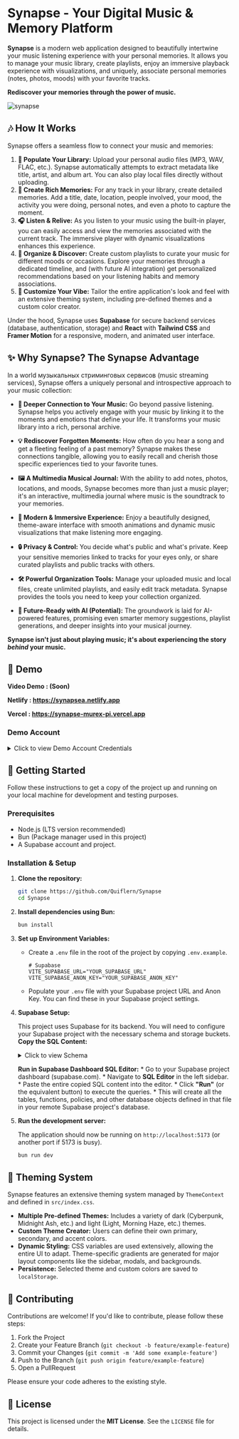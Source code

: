 # Synapse - Your Digital Music & Memory Platform

**Synapse** is a modern web application designed to beautifully intertwine your music listening experience with your personal memories. It allows you to manage your music library, create playlists, enjoy an immersive playback experience with visualizations, and uniquely, associate personal memories (notes, photos, moods) with your favorite tracks.

**Rediscover your memories through the power of music.**

![synapse](https://github.com/user-attachments/assets/b3e3da5f-1a17-4386-a16a-789f7b0d9f15)


## 🎶 How It Works

Synapse offers a seamless flow to connect your music and memories:

1.  **🎵 Populate Your Library:** Upload your personal audio files (MP3, WAV, FLAC, etc.). Synapse automatically attempts to extract metadata like title, artist, and album art. You can also play local files directly without uploading.
2.  **🧠 Create Rich Memories:** For any track in your library, create detailed memories. Add a title, date, location, people involved, your mood, the activity you were doing, personal notes, and even a photo to capture the moment.
3.  **🎧 Listen & Relive:** As you listen to your music using the built-in player, you can easily access and view the memories associated with the current track. The immersive player with dynamic visualizations enhances this experience.
4.  **🎼 Organize & Discover:** Create custom playlists to curate your music for different moods or occasions. Explore your memories through a dedicated timeline, and (with future AI integration) get personalized recommendations based on your listening habits and memory associations.
5.  **🎨 Customize Your Vibe:** Tailor the entire application's look and feel with an extensive theming system, including pre-defined themes and a custom color creator.

Under the hood, Synapse uses **Supabase** for secure backend services (database, authentication, storage) and **React** with **Tailwind CSS** and **Framer Motion** for a responsive, modern, and animated user interface.


## ✨ Why Synapse? The Synapse Advantage

In a world музыкальных стриминговых сервисов (music streaming services), Synapse offers a uniquely personal and introspective approach to your music collection:

*   **🔗 Deeper Connection to Your Music:**
    Go beyond passive listening. Synapse helps you actively engage with your music by linking it to the moments and emotions that define your life. It transforms your music library into a rich, personal archive.

*   **💡 Rediscover Forgotten Moments:**
    How often do you hear a song and get a fleeting feeling of a past memory? Synapse makes these connections tangible, allowing you to easily recall and cherish those specific experiences tied to your favorite tunes.

*   **🖼️ A Multimedia Musical Journal:**
    With the ability to add notes, photos, locations, and moods, Synapse becomes more than just a music player; it's an interactive, multimedia journal where music is the soundtrack to your memories.

*   **🚀 Modern & Immersive Experience:**
    Enjoy a beautifully designed, theme-aware interface with smooth animations and dynamic music visualizations that make listening more engaging.

*   **🔒 Privacy & Control:**
    You decide what's public and what's private. Keep your sensitive memories linked to tracks for your eyes only, or share curated playlists and public tracks with others.

*   **🛠️ Powerful Organization Tools:**
    Manage your uploaded music and local files, create unlimited playlists, and easily edit track metadata. Synapse provides the tools you need to keep your collection organized.

*   **🔮 Future-Ready with AI (Potential):**
    The groundwork is laid for AI-powered features, promising even smarter memory suggestions, playlist generations, and deeper insights into your musical journey.

**Synapse isn't just about playing music; it's about experiencing the story *behind* your music.**


## 🧪 Demo

**Video Demo : (Soon)**

**Netlify : https://synapsea.netlify.app**

**Vercel : https://synapse-murex-pi.vercel.app**


###  Demo Account

<details>
  <summary>Click to view Demo Account Credentials</summary>
	
  ***Account 1:***
  *   **Email:** `quiflern@gmail.com`
  *   **Password:** `quiflern`

  ***Account 2:***
  *   **Email:** `demo@gmail.com`
  *   **Password:** `quiflern`

  **Note:** These are temporary credentials for a demo. For a live application, users should register their own accounts.
</details>

## 🚀 Getting Started

Follow these instructions to get a copy of the project up and running on your local machine for development and testing purposes.

### Prerequisites

*   Node.js (LTS version recommended)
*   Bun (Package manager used in this project)
*   A Supabase account and project.

### Installation & Setup

1.  **Clone the repository:**
    ```bash
    git clone https://github.com/Quiflern/Synapse
    cd Synapse
    ```

2.  **Install dependencies using Bun:**
    ```bash
    bun install
    ```

3.  **Set up Environment Variables:**
    *   Create a `.env` file in the root of the project by copying `.env.example`.
        ```
        # Supabase
        VITE_SUPABASE_URL="YOUR_SUPABASE_URL"
        VITE_SUPABASE_ANON_KEY="YOUR_SUPABASE_ANON_KEY"
        ```
    *   Populate your `.env` file with your Supabase project URL and Anon Key. You can find these in your Supabase project settings.

4.  **Supabase Setup:**

    This project uses Supabase for its backend. You will need to configure your Supabase project with the necessary schema and storage buckets.
       **Copy the SQL Content:**
       <details>
        <summary>Click to view Schema</summary>
      

            SET statement_timeout = 0;
            SET lock_timeout = 0;
            SET idle_in_transaction_session_timeout = 0;
            SET client_encoding = 'UTF8';
            SET standard_conforming_strings = on;
            SELECT pg_catalog.set_config('search_path', '', false);
            SET check_function_bodies = false;
            SET xmloption = content;
            SET client_min_messages = warning;
            SET row_security = off;
            
            COMMENT ON SCHEMA "public" IS 'standard public schema';
            
            CREATE EXTENSION IF NOT EXISTS "pg_graphql" WITH SCHEMA "graphql";
            CREATE EXTENSION IF NOT EXISTS "pg_stat_statements" WITH SCHEMA "extensions";
            CREATE EXTENSION IF NOT EXISTS "pgcrypto" WITH SCHEMA "extensions";
            CREATE EXTENSION IF NOT EXISTS "pgjwt" WITH SCHEMA "extensions";
            CREATE EXTENSION IF NOT EXISTS "supabase_vault" WITH SCHEMA "vault";
            CREATE EXTENSION IF NOT EXISTS "uuid-ossp" WITH SCHEMA "extensions";
            
            CREATE OR REPLACE FUNCTION "public"."handle_new_user"() RETURNS "trigger"
                LANGUAGE "plpgsql" SECURITY DEFINER
                AS $$
            BEGIN
              INSERT INTO public.profiles (id, username, avatar_url)
              VALUES (
                NEW.id,
                NEW.raw_user_meta_data->>'username',
                NEW.raw_user_meta_data->>'avatar_url'
              );
              RETURN NEW;
            END;
            $$;
            
            ALTER FUNCTION "public"."handle_new_user"() OWNER TO "postgres";
            
            CREATE OR REPLACE FUNCTION "public"."increment_play_count"("track_id" "uuid") RETURNS "void"
                LANGUAGE "plpgsql" SECURITY DEFINER
                AS $$
            BEGIN
              UPDATE public.tracks
              SET play_count = play_count + 1
              WHERE id = track_id;
            END;
            $$;
            
            ALTER FUNCTION "public"."increment_play_count"("track_id" "uuid") OWNER TO "postgres";
            
            SET default_tablespace = '';
            SET default_table_access_method = "heap";
            
            CREATE TABLE IF NOT EXISTS "public"."ai_suggestions_cache" (
                "id" "uuid" DEFAULT "gen_random_uuid"() NOT NULL,
                "track_id" "uuid" NOT NULL,
                "user_id" "uuid" NOT NULL,
                "suggestions" "jsonb",
                "created_at" timestamp with time zone DEFAULT "now"() NOT NULL
            );
            
            ALTER TABLE "public"."ai_suggestions_cache" OWNER TO "postgres";
            
            CREATE TABLE IF NOT EXISTS "public"."comments" (
                "id" "uuid" DEFAULT "gen_random_uuid"() NOT NULL,
                "track_id" "uuid" NOT NULL,
                "user_id" "uuid" NOT NULL,
                "content" "text" NOT NULL,
                "created_at" timestamp with time zone DEFAULT "now"() NOT NULL,
                "updated_at" timestamp with time zone DEFAULT "now"() NOT NULL
            );
            
            ALTER TABLE "public"."comments" OWNER TO "postgres";
            
            CREATE TABLE IF NOT EXISTS "public"."favorites" (
                "id" "uuid" DEFAULT "gen_random_uuid"() NOT NULL,
                "user_id" "uuid" NOT NULL,
                "track_id" "uuid" NOT NULL,
                "created_at" timestamp with time zone DEFAULT "now"() NOT NULL
            );
            
            ALTER TABLE "public"."favorites" OWNER TO "postgres";
            
            CREATE TABLE IF NOT EXISTS "public"."memories" (
                "id" "uuid" DEFAULT "gen_random_uuid"() NOT NULL,
                "title" "text",
                "date" "text",
                "location" "text",
                "people" "text"[],
                "mood" "text",
                "activity" "text",
                "note" "text",
                "photo_url" "text",
                "track_id" "uuid" NOT NULL,
                "user_id" "uuid" NOT NULL,
                "created_at" timestamp with time zone DEFAULT "now"() NOT NULL
            );
            
            ALTER TABLE "public"."memories" OWNER TO "postgres";
            
            CREATE TABLE IF NOT EXISTS "public"."playlist_tracks" (
                "id" "uuid" DEFAULT "gen_random_uuid"() NOT NULL,
                "playlist_id" "uuid" NOT NULL,
                "track_id" "uuid" NOT NULL,
                "position" integer NOT NULL,
                "added_at" timestamp with time zone DEFAULT "now"() NOT NULL
            );
            
            ALTER TABLE "public"."playlist_tracks" OWNER TO "postgres";
            
            CREATE TABLE IF NOT EXISTS "public"."playlists" (
                "id" "uuid" DEFAULT "gen_random_uuid"() NOT NULL,
                "name" "text" NOT NULL,
                "description" "text",
                "cover_image" "text",
                "created_by" "uuid" NOT NULL,
                "created_at" timestamp with time zone DEFAULT "now"() NOT NULL,
                "updated_at" timestamp with time zone DEFAULT "now"() NOT NULL,
                "is_public" boolean DEFAULT true
            );
            
            ALTER TABLE "public"."playlists" OWNER TO "postgres";
            
            CREATE TABLE IF NOT EXISTS "public"."profiles" (
                "id" "uuid" NOT NULL,
                "username" "text",
                "full_name" "text",
                "avatar_url" "text",
                "bio" "text",
                "website" "text",
                "is_artist" boolean DEFAULT false,
                "created_at" timestamp with time zone DEFAULT "now"() NOT NULL,
                "updated_at" timestamp with time zone DEFAULT "now"() NOT NULL
            );
            
            ALTER TABLE "public"."profiles" OWNER TO "postgres";
            
            CREATE TABLE IF NOT EXISTS "public"."tracks" (
                "id" "uuid" DEFAULT "gen_random_uuid"() NOT NULL,
                "title" "text" NOT NULL,
                "artist" "text",
                "album" "text",
                "genre" "text",
                "year" "text",
                "duration" integer NOT NULL,
                "file_path" "text" NOT NULL,
                "cover_art" "text",
                "uploaded_by" "uuid" NOT NULL,
                "created_at" timestamp with time zone DEFAULT "now"() NOT NULL,
                "updated_at" timestamp with time zone DEFAULT "now"() NOT NULL,
                "play_count" integer DEFAULT 0,
                "is_public" boolean DEFAULT true
            );
            
            ALTER TABLE "public"."tracks" OWNER TO "postgres";
            
            ALTER TABLE ONLY "public"."ai_suggestions_cache"
                ADD CONSTRAINT "ai_suggestions_cache_pkey" PRIMARY KEY ("id");
            
            ALTER TABLE ONLY "public"."comments"
                ADD CONSTRAINT "comments_pkey" PRIMARY KEY ("id");
            
            ALTER TABLE ONLY "public"."favorites"
                ADD CONSTRAINT "favorites_pkey" PRIMARY KEY ("id");
            
            ALTER TABLE ONLY "public"."favorites"
                ADD CONSTRAINT "favorites_user_id_track_id_key" UNIQUE ("user_id", "track_id");
            
            ALTER TABLE ONLY "public"."memories"
                ADD CONSTRAINT "memories_pkey" PRIMARY KEY ("id");
            
            ALTER TABLE ONLY "public"."playlist_tracks"
                ADD CONSTRAINT "playlist_tracks_pkey" PRIMARY KEY ("id");
            
            ALTER TABLE ONLY "public"."playlist_tracks"
                ADD CONSTRAINT "playlist_tracks_playlist_id_track_id_key" UNIQUE ("playlist_id", "track_id");
            
            ALTER TABLE ONLY "public"."playlists"
                ADD CONSTRAINT "playlists_pkey" PRIMARY KEY ("id");
            
            ALTER TABLE ONLY "public"."profiles"
                ADD CONSTRAINT "profiles_pkey" PRIMARY KEY ("id");
            
            ALTER TABLE ONLY "public"."profiles"
                ADD CONSTRAINT "profiles_username_key" UNIQUE ("username");
            
            ALTER TABLE ONLY "public"."tracks"
                ADD CONSTRAINT "tracks_pkey" PRIMARY KEY ("id");
            
            CREATE INDEX "ai_suggestions_track_user_idx" ON "public"."ai_suggestions_cache" USING "btree" ("track_id", "user_id");
            
            ALTER TABLE ONLY "public"."ai_suggestions_cache"
                ADD CONSTRAINT "ai_suggestions_cache_track_id_fkey" FOREIGN KEY ("track_id") REFERENCES "public"."tracks"("id") ON DELETE CASCADE;
            
            ALTER TABLE ONLY "public"."ai_suggestions_cache"
                ADD CONSTRAINT "ai_suggestions_cache_user_id_fkey" FOREIGN KEY ("user_id") REFERENCES "auth"."users"("id") ON DELETE CASCADE;
            
            ALTER TABLE ONLY "public"."comments"
                ADD CONSTRAINT "comments_track_id_fkey" FOREIGN KEY ("track_id") REFERENCES "public"."tracks"("id") ON DELETE CASCADE;
            
            ALTER TABLE ONLY "public"."comments"
                ADD CONSTRAINT "comments_user_id_fkey" FOREIGN KEY ("user_id") REFERENCES "auth"."users"("id") ON DELETE CASCADE;
            
            ALTER TABLE ONLY "public"."favorites"
                ADD CONSTRAINT "favorites_track_id_fkey" FOREIGN KEY ("track_id") REFERENCES "public"."tracks"("id") ON DELETE CASCADE;
            
            ALTER TABLE ONLY "public"."favorites"
                ADD CONSTRAINT "favorites_user_id_fkey" FOREIGN KEY ("user_id") REFERENCES "auth"."users"("id") ON DELETE CASCADE;
            
            ALTER TABLE ONLY "public"."memories"
                ADD CONSTRAINT "memories_track_id_fkey" FOREIGN KEY ("track_id") REFERENCES "public"."tracks"("id") ON DELETE CASCADE;
            
            ALTER TABLE ONLY "public"."memories"
                ADD CONSTRAINT "memories_user_id_fkey" FOREIGN KEY ("user_id") REFERENCES "auth"."users"("id") ON DELETE CASCADE;
            
            ALTER TABLE ONLY "public"."playlist_tracks"
                ADD CONSTRAINT "playlist_tracks_playlist_id_fkey" FOREIGN KEY ("playlist_id") REFERENCES "public"."playlists"("id") ON DELETE CASCADE;
            
            ALTER TABLE ONLY "public"."playlist_tracks"
                ADD CONSTRAINT "playlist_tracks_track_id_fkey" FOREIGN KEY ("track_id") REFERENCES "public"."tracks"("id") ON DELETE CASCADE;
            
            ALTER TABLE ONLY "public"."playlists"
                ADD CONSTRAINT "playlists_created_by_fkey" FOREIGN KEY ("created_by") REFERENCES "auth"."users"("id");
            
            ALTER TABLE ONLY "public"."profiles"
                ADD CONSTRAINT "profiles_id_fkey" FOREIGN KEY ("id") REFERENCES "auth"."users"("id");
            
            ALTER TABLE ONLY "public"."tracks"
                ADD CONSTRAINT "tracks_uploaded_by_fkey" FOREIGN KEY ("uploaded_by") REFERENCES "auth"."users"("id");
            
            CREATE POLICY "Comments are viewable by everyone" ON "public"."comments" FOR SELECT USING (true);
            CREATE POLICY "Profiles are viewable by everyone" ON "public"."profiles" FOR SELECT USING (true);
            CREATE POLICY "Users can delete their own AI suggestions" ON "public"."ai_suggestions_cache" FOR DELETE USING (("auth"."uid"() = "user_id"));
            CREATE POLICY "Users can delete their own comments" ON "public"."comments" FOR DELETE USING (("auth"."uid"() = "user_id"));
            CREATE POLICY "Users can delete their own favorites" ON "public"."favorites" FOR DELETE USING (("auth"."uid"() = "user_id"));
            CREATE POLICY "Users can delete their own memories" ON "public"."memories" FOR DELETE USING (("auth"."uid"() = "user_id"));
            CREATE POLICY "Users can delete their own playlists" ON "public"."playlists" FOR DELETE USING (("auth"."uid"() = "created_by"));
            CREATE POLICY "Users can delete their own tracks" ON "public"."tracks" FOR DELETE USING (("auth"."uid"() = "uploaded_by"));
            
            CREATE POLICY "Users can delete tracks from their own playlists" ON "public"."playlist_tracks" FOR DELETE USING ((( SELECT "playlists"."created_by"
               FROM "public"."playlists"
              WHERE ("playlists"."id" = "playlist_tracks"."playlist_id")) = "auth"."uid"()));
            
            CREATE POLICY "Users can insert their own AI suggestions" ON "public"."ai_suggestions_cache" FOR INSERT WITH CHECK (("auth"."uid"() = "user_id"));
            CREATE POLICY "Users can insert their own comments" ON "public"."comments" FOR INSERT WITH CHECK (("auth"."uid"() = "user_id"));
            CREATE POLICY "Users can insert their own favorites" ON "public"."favorites" FOR INSERT WITH CHECK (("auth"."uid"() = "user_id"));
            CREATE POLICY "Users can insert their own memories" ON "public"."memories" FOR INSERT WITH CHECK (("auth"."uid"() = "user_id"));
            CREATE POLICY "Users can insert their own playlists" ON "public"."playlists" FOR INSERT WITH CHECK (("auth"."uid"() = "created_by"));
            CREATE POLICY "Users can insert their own tracks" ON "public"."tracks" FOR INSERT WITH CHECK (("auth"."uid"() = "uploaded_by"));
            
            CREATE POLICY "Users can insert tracks to their own playlists" ON "public"."playlist_tracks" FOR INSERT WITH CHECK ((( SELECT "playlists"."created_by"
               FROM "public"."playlists"
              WHERE ("playlists"."id" = "playlist_tracks"."playlist_id")) = "auth"."uid"()));
            
            CREATE POLICY "Users can select their own AI suggestions" ON "public"."ai_suggestions_cache" FOR SELECT USING (("auth"."uid"() = "user_id"));
            CREATE POLICY "Users can update their own AI suggestions" ON "public"."ai_suggestions_cache" FOR UPDATE USING (("auth"."uid"() = "user_id"));
            CREATE POLICY "Users can update their own comments" ON "public"."comments" FOR UPDATE USING (("auth"."uid"() = "user_id"));
            CREATE POLICY "Users can update their own memories" ON "public"."memories" FOR UPDATE USING (("auth"."uid"() = "user_id"));
            CREATE POLICY "Users can update their own playlists" ON "public"."playlists" FOR UPDATE USING (("auth"."uid"() = "created_by"));
            CREATE POLICY "Users can update their own profile" ON "public"."profiles" FOR UPDATE USING (("auth"."uid"() = "id"));
            CREATE POLICY "Users can update their own tracks" ON "public"."tracks" FOR UPDATE USING (("auth"."uid"() = "uploaded_by"));
            
            CREATE POLICY "Users can update tracks in their own playlists" ON "public"."playlist_tracks" FOR UPDATE USING ((( SELECT "playlists"."created_by"
               FROM "public"."playlists"
              WHERE ("playlists"."id" = "playlist_tracks"."playlist_id")) = "auth"."uid"()));
            
            CREATE POLICY "Users can view playlist tracks of public playlists" ON "public"."playlist_tracks" FOR SELECT USING (((( SELECT "playlists"."is_public"
               FROM "public"."playlists"
              WHERE ("playlists"."id" = "playlist_tracks"."playlist_id")) = true) OR (( SELECT "playlists"."created_by"
               FROM "public"."playlists"
              WHERE ("playlists"."id" = "playlist_tracks"."playlist_id")) = "auth"."uid"())));
            
            CREATE POLICY "Users can view public playlists" ON "public"."playlists" FOR SELECT USING ((("is_public" = true) OR ("auth"."uid"() = "created_by")));
            CREATE POLICY "Users can view public tracks" ON "public"."tracks" FOR SELECT USING ((("is_public" = true) OR ("auth"."uid"() = "uploaded_by")));
            CREATE POLICY "Users can view their own favorites" ON "public"."favorites" FOR SELECT USING (("auth"."uid"() = "user_id"));
            CREATE POLICY "Users can view their own memories" ON "public"."memories" FOR SELECT USING (("auth"."uid"() = "user_id"));
            
            ALTER TABLE "public"."ai_suggestions_cache" ENABLE ROW LEVEL SECURITY;
            ALTER TABLE "public"."comments" ENABLE ROW LEVEL SECURITY;
            ALTER TABLE "public"."favorites" ENABLE ROW LEVEL SECURITY;
            ALTER TABLE "public"."memories" ENABLE ROW LEVEL SECURITY;
            ALTER TABLE "public"."playlist_tracks" ENABLE ROW LEVEL SECURITY;
            ALTER TABLE "public"."playlists" ENABLE ROW LEVEL SECURITY;
            ALTER TABLE "public"."profiles" ENABLE ROW LEVEL SECURITY;
            ALTER TABLE "public"."tracks" ENABLE ROW LEVEL SECURITY;
            
            ALTER PUBLICATION "supabase_realtime" OWNER TO "postgres";
            
            
            GRANT USAGE ON SCHEMA "public" TO "postgres";
            GRANT USAGE ON SCHEMA "public" TO "anon";
            GRANT USAGE ON SCHEMA "public" TO "authenticated";
            GRANT USAGE ON SCHEMA "public" TO "service_role";
            
            GRANT ALL ON FUNCTION "public"."handle_new_user"() TO "anon";
            GRANT ALL ON FUNCTION "public"."handle_new_user"() TO "authenticated";
            GRANT ALL ON FUNCTION "public"."handle_new_user"() TO "service_role";
            GRANT ALL ON FUNCTION "public"."increment_play_count"("track_id" "uuid") TO "anon";
            GRANT ALL ON FUNCTION "public"."increment_play_count"("track_id" "uuid") TO "authenticated";
            GRANT ALL ON FUNCTION "public"."increment_play_count"("track_id" "uuid") TO "service_role";
            GRANT ALL ON TABLE "public"."ai_suggestions_cache" TO "anon";
            GRANT ALL ON TABLE "public"."ai_suggestions_cache" TO "authenticated";
            GRANT ALL ON TABLE "public"."ai_suggestions_cache" TO "service_role";
            GRANT ALL ON TABLE "public"."comments" TO "anon";
            GRANT ALL ON TABLE "public"."comments" TO "authenticated";
            GRANT ALL ON TABLE "public"."comments" TO "service_role";
            GRANT ALL ON TABLE "public"."favorites" TO "anon";
            GRANT ALL ON TABLE "public"."favorites" TO "authenticated";
            GRANT ALL ON TABLE "public"."favorites" TO "service_role";
            GRANT ALL ON TABLE "public"."memories" TO "anon";
            GRANT ALL ON TABLE "public"."memories" TO "authenticated";
            GRANT ALL ON TABLE "public"."memories" TO "service_role";
            GRANT ALL ON TABLE "public"."playlist_tracks" TO "anon";
            GRANT ALL ON TABLE "public"."playlist_tracks" TO "authenticated";
            GRANT ALL ON TABLE "public"."playlist_tracks" TO "service_role";
            GRANT ALL ON TABLE "public"."playlists" TO "anon";
            GRANT ALL ON TABLE "public"."playlists" TO "authenticated";
            GRANT ALL ON TABLE "public"."playlists" TO "service_role";
            GRANT ALL ON TABLE "public"."profiles" TO "anon";
            GRANT ALL ON TABLE "public"."profiles" TO "authenticated";
            GRANT ALL ON TABLE "public"."profiles" TO "service_role";
            GRANT ALL ON TABLE "public"."tracks" TO "anon";
            GRANT ALL ON TABLE "public"."tracks" TO "authenticated";
            GRANT ALL ON TABLE "public"."tracks" TO "service_role";
            
            ALTER DEFAULT PRIVILEGES FOR ROLE "postgres" IN SCHEMA "public" GRANT ALL ON SEQUENCES  TO "postgres";
            ALTER DEFAULT PRIVILEGES FOR ROLE "postgres" IN SCHEMA "public" GRANT ALL ON SEQUENCES  TO "anon";
            ALTER DEFAULT PRIVILEGES FOR ROLE "postgres" IN SCHEMA "public" GRANT ALL ON SEQUENCES  TO "authenticated";
            ALTER DEFAULT PRIVILEGES FOR ROLE "postgres" IN SCHEMA "public" GRANT ALL ON SEQUENCES  TO "service_role";
            ALTER DEFAULT PRIVILEGES FOR ROLE "postgres" IN SCHEMA "public" GRANT ALL ON FUNCTIONS  TO "postgres";
            ALTER DEFAULT PRIVILEGES FOR ROLE "postgres" IN SCHEMA "public" GRANT ALL ON FUNCTIONS  TO "anon";
            ALTER DEFAULT PRIVILEGES FOR ROLE "postgres" IN SCHEMA "public" GRANT ALL ON FUNCTIONS  TO "authenticated";
            ALTER DEFAULT PRIVILEGES FOR ROLE "postgres" IN SCHEMA "public" GRANT ALL ON FUNCTIONS  TO "service_role";
            ALTER DEFAULT PRIVILEGES FOR ROLE "postgres" IN SCHEMA "public" GRANT ALL ON TABLES  TO "postgres";
            ALTER DEFAULT PRIVILEGES FOR ROLE "postgres" IN SCHEMA "public" GRANT ALL ON TABLES  TO "anon";
            ALTER DEFAULT PRIVILEGES FOR ROLE "postgres" IN SCHEMA "public" GRANT ALL ON TABLES  TO "authenticated";
            ALTER DEFAULT PRIVILEGES FOR ROLE "postgres" IN SCHEMA "public" GRANT ALL ON TABLES  TO "service_role";
            
            RESET ALL;
      
      </details>
   
      **Run in Supabase Dashboard SQL Editor:**
        *   Go to your Supabase project dashboard (supabase.com).
        *   Navigate to **SQL Editor** in the left sidebar.
        *   Paste the entire copied SQL content into the editor.
        *   Click **"Run"** (or the equivalent button) to execute the queries.
        *   This will create all the tables, functions, policies, and other database objects defined in that file in your remote Supabase project's database.




6.  **Run the development server:**
 
	 The application should now be running on `http://localhost:5173` (or another port if 5173 is busy).

	 ```bash
	 bun run dev
	 ```

## 🎨 Theming System

Synapse features an extensive theming system managed by `ThemeContext` and defined in `src/index.css`.
*   **Multiple Pre-defined Themes:** Includes a variety of dark (Cyberpunk, Midnight Ash, etc.) and light (Light, Morning Haze, etc.) themes.
*   **Custom Theme Creator:** Users can define their own primary, secondary, and accent colors.
*   **Dynamic Styling:** CSS variables are used extensively, allowing the entire UI to adapt. Theme-specific gradients are generated for major layout components like the sidebar, modals, and backgrounds.
*   **Persistence:** Selected theme and custom colors are saved to `localStorage`.


## 🤝 Contributing

Contributions are welcome! If you'd like to contribute, please follow these steps:

1.  Fork the Project
2.  Create your Feature Branch (`git checkout -b feature/example-feature`)
3.  Commit your Changes (`git commit -m 'Add some example-feature'`)
4.  Push to the Branch (`git push origin feature/example-feature`)
5.  Open a PullRequest

Please ensure your code adheres to the existing style.


## 📄 License

This project is licensed under the **MIT License**. See the `LICENSE` file for details.
